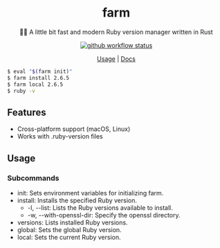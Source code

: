 <div align="center">

# farm

🏃‍♂️ A little bit fast and modern Ruby version manager written in Rust

[![github workflow status](https://img.shields.io/github/workflow/status/TaKO8Ki/farm/CI/main)](https://github.com/TaKO8Ki/farm/actions)

[Usage](##Usage) | [Docs](#)

</div>

```sh
$ eval "$(farm init)"
$ farm install 2.6.5
$ farm local 2.6.5
$ ruby -v
```

## Features

- Cross-platform support (macOS, Linux)
- Works with .ruby-version files

## Usage

### Subcommands

- init: Sets environment variables for initializing farm.
- install: Installs the specified Ruby version.
    - -l, --list: Lists the Ruby versions available to install.
    - -w, --with-openssl-dir: Specify the openssl directory.
- versions: Lists installed Ruby versions.
- global: Sets the global Ruby version.
- local: Sets the current Ruby version.
